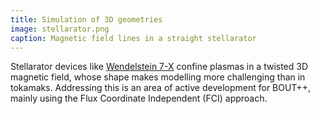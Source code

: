 ```yaml
---
title: Simulation of 3D geometries
image: stellarator.png
caption: Magnetic field lines in a straight stellarator
---
```


Stellarator devices like [Wendelstein 7-X](http://www.ipp.mpg.de/w7x) confine plasmas in a twisted 3D magnetic field,
whose shape makes modelling more challenging than in tokamaks. Addressing this is an area of active development for BOUT++,
mainly using the Flux Coordinate Independent (FCI) approach.



